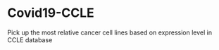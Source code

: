# Covid19-CCLE
Pick up the most relative cancer cell lines based on expression level in CCLE database
